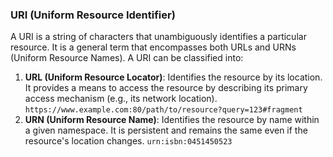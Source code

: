 ### URI (Uniform Resource Identifier)

A URI is a string of characters that unambiguously identifies a particular resource. It is a general term that encompasses both URLs and URNs (Uniform Resource Names). A URI can be classified into:

1. **URL (Uniform Resource Locator)**: Identifies the resource by its location. It provides a means to access the resource by describing its primary access mechanism (e.g., its network location). 
   `https://www.example.com:80/path/to/resource?query=123#fragment`
2. **URN (Uniform Resource Name)**: Identifies the resource by name within a given namespace. It is persistent and remains the same even if the resource's location changes.
   `urn:isbn:0451450523`

